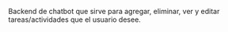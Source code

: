 Backend de chatbot que sirve para agregar, eliminar, ver y editar tareas/actividades que el usuario desee.
